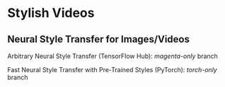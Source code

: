 # **Stylish Videos**

## Neural Style Transfer for Images/Videos

Arbitrary Neural Style Transfer (TensorFlow Hub): *magenta-only* branch

Fast Neural Style Transfer with Pre-Trained Styles (PyTorch): *torch-only* branch
